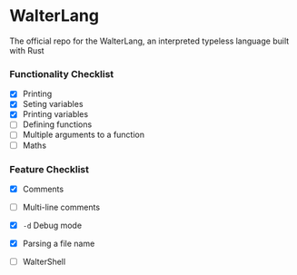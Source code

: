 # WalterLang
The official repo for the WalterLang, an interpreted typeless language built with Rust

### Functionality Checklist
- [x] Printing
- [x] Seting variables
- [x] Printing variables
- [ ] Defining functions
- [ ] Multiple arguments to a function
- [ ] Maths

### Feature Checklist
- [x] Comments
- [ ] Multi-line comments
- [x] `-d` Debug mode
- [x] Parsing a file name
- [ ] WalterShell

